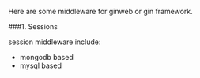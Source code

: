 Here are some middleware for ginweb or gin framework.

###1. Sessions

session middleware include:

- mongodb based
- mysql based